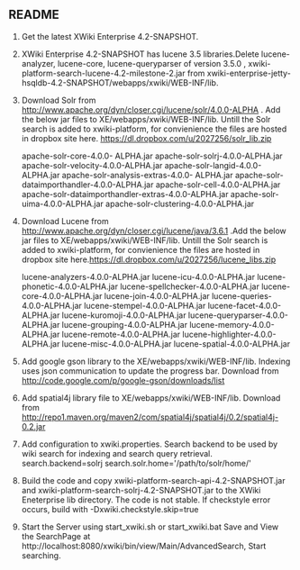 README
-----------------------------------------------
1. Get the latest XWiki Enterprise 4.2-SNAPSHOT.

2. XWiki Enterprise 4.2-SNAPSHOT has lucene 3.5 libraries.Delete lucene-analyzer, lucene-core, lucene-queryparser of version 3.5.0 , xwiki-platform-search-lucene-4.2-milestone-2.jar from xwiki-enterprise-jetty-hsqldb-4.2-SNAPSHOT/webapps/xwiki/WEB-INF/lib.

3. Download Solr from http://www.apache.org/dyn/closer.cgi/lucene/solr/4.0.0-ALPHA . 
   Add the below jar files to XE/webapps/xwiki/WEB-INF/lib.
   Untill the Solr search is added to xwiki-platform, for convienience the files are hosted in dropbox site here.
   https://dl.dropbox.com/u/2027256/solr_lib.zip

     apache-solr-core-4.0.0- ALPHA.jar
     apache-solr-solrj-4.0.0-ALPHA.jar
     apache-solr-velocity-4.0.0-ALPHA.jar
     apache-solr-langid-4.0.0- ALPHA.jar
     apache-solr-analysis-extras-4.0.0- ALPHA.jar
     apache-solr-dataimporthandler-4.0.0-ALPHA.jar
     apache-solr-cell-4.0.0-ALPHA.jar
     apache-solr-dataimporthandler-extras-4.0.0-ALPHA.jar 
     apache-solr-uima-4.0.0-ALPHA.jar
     apache-solr-clustering-4.0.0-ALPHA.jar

3. Download Lucene from http://www.apache.org/dyn/closer.cgi/lucene/java/3.6.1  .Add the below jar files to XE/webapps/xwiki/WEB-INF/lib.
   Untill the Solr search is added to xwiki-platform, for convienience the files are hosted in dropbox site here.https://dl.dropbox.com/u/2027256/lucene_libs.zip

     lucene-analyzers-4.0.0-ALPHA.jar
     lucene-icu-4.0.0-ALPHA.jar
     lucene-phonetic-4.0.0-ALPHA.jar
     lucene-spellchecker-4.0.0-ALPHA.jar
     lucene-core-4.0.0-ALPHA.jar
     lucene-join-4.0.0-ALPHA.jar
     lucene-queries-4.0.0-ALPHA.jar
     lucene-stempel-4.0.0-ALPHA.jar
     lucene-facet-4.0.0-ALPHA.jar
     lucene-kuromoji-4.0.0-ALPHA.jar
     lucene-queryparser-4.0.0-ALPHA.jar
     lucene-grouping-4.0.0-ALPHA.jar
     lucene-memory-4.0.0-ALPHA.jar
     lucene-remote-4.0.0-ALPHA.jar
     lucene-highlighter-4.0.0-ALPHA.jar
     lucene-misc-4.0.0-ALPHA.jar
     lucene-spatial-4.0.0-ALPHA.jar

4. Add  google gson library to the XE/webapps/xwiki/WEB-INF/lib. Indexing uses json communication to update the progress bar. Download from http://code.google.com/p/google-gson/downloads/list

5. Add spatial4j library file to XE/webapps/xwiki/WEB-INF/lib. Download from http://repo1.maven.org/maven2/com/spatial4j/spatial4j/0.2/spatial4j-0.2.jar
 
6. Add configuration to xwiki.properties. 
   Search backend to be used by wiki search for indexing and search query retrieval.
   search.backend=solrj
   search.solr.home='/path/to/solr/home/'

7. Build the code and copy xwiki-platform-search-api-4.2-SNAPSHOT.jar and xwiki-platform-search-solrj-4.2-SNAPSHOT.jar to the XWiki Eneterprise lib directory.
   The code is not stable. If checkstyle error occurs, build with -Dxwiki.checkstyle.skip=true

8. Start the Server using start_xwiki.sh or start_xwiki.bat
   Save and View the SearchPage  at http://localhost:8080/xwiki/bin/view/Main/AdvancedSearch, Start searching.        


    